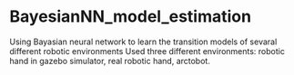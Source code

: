 # BayesianNN_model_estimation
Using Bayasian neural network to learn the transition models of sevaral different robotic environments
Used three different environments: robotic hand in gazebo simulator, real robotic hand, arctobot.
